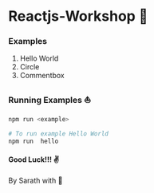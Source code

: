 # Reactjs-Workshop :rocket:


### Examples

1. Hello World <hello>
2. Circle <circle>
3. Commentbox <commentbox>



### Running Examples :sailboat:

```bash
npm run <example>

# To run example Hello World
npm run  hello
```

#### Good Luck!!! :v:

By Sarath with :blue_heart: 
